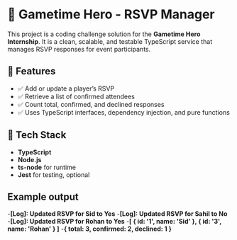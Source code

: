# 🎉 Gametime Hero - RSVP Manager

This project is a coding challenge solution for the **Gametime Hero Internship**. It is a clean, scalable, and testable TypeScript service that manages RSVP responses for event participants.

## 🚀 Features

- ✅ Add or update a player’s RSVP
- ✅ Retrieve a list of confirmed attendees
- ✅ Count total, confirmed, and declined responses
- ✅ Uses TypeScript interfaces, dependency injection, and pure functions

## 🧠 Tech Stack

- **TypeScript**
- **Node.js**
- **ts-node** for runtime
- **Jest** for testing, optional

## Example output
-**[Log]: Updated RSVP for Sid to Yes**
-**[Log]: Updated RSVP for Sahil to No**
-**[Log]: Updated RSVP for Rohan to Yes**
-**[ { id: '1', name: 'Sid' }, { id: '3', name: 'Rohan' } ]**
-**{ total: 3, confirmed: 2, declined: 1 }**


